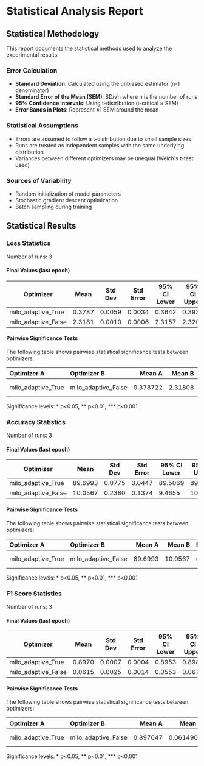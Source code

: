# Statistical Analysis Report

## Statistical Methodology

This report documents the statistical methods used to analyze the experimental results.

### Error Calculation

- **Standard Deviation**: Calculated using the unbiased estimator (n-1 denominator)
- **Standard Error of the Mean (SEM)**: SD/√n where n is the number of runs
- **95% Confidence Intervals**: Using t-distribution (t-critical × SEM)
- **Error Bands in Plots**: Represent ±1 SEM around the mean

### Statistical Assumptions

- Errors are assumed to follow a t-distribution due to small sample sizes
- Runs are treated as independent samples with the same underlying distribution
- Variances between different optimizers may be unequal (Welch's t-test used)

### Sources of Variability

- Random initialization of model parameters
- Stochastic gradient descent optimization
- Batch sampling during training

## Statistical Results

### Loss Statistics

Number of runs: 3

#### Final Values (last epoch)

| Optimizer | Mean | Std Dev | Std Error | 95% CI Lower | 95% CI Upper |
|-----------|------|---------|-----------|--------------|-------------|
| milo_adaptive_True | 0.3787 | 0.0059 | 0.0034 | 0.3642 | 0.3933 |
| milo_adaptive_False | 2.3181 | 0.0010 | 0.0006 | 2.3157 | 2.3205 |

#### Pairwise Significance Tests

The following table shows pairwise statistical significance tests between optimizers:

| Optimizer A       | Optimizer B        |   Mean A |   Mean B | Better            |     p-value | Significant   | Metric     |
|:------------------|:-------------------|---------:|---------:|:------------------|------------:|:--------------|:-----------|
| milo_adaptive_True | milo_adaptive_False | 0.378722 |  2.31808 | milo_adaptive_True | 1.70246e-06 | ***           | final_loss |

Significance levels: * p<0.05, ** p<0.01, *** p<0.001

### Accuracy Statistics

Number of runs: 3

#### Final Values (last epoch)

| Optimizer | Mean | Std Dev | Std Error | 95% CI Lower | 95% CI Upper |
|-----------|------|---------|-----------|--------------|-------------|
| milo_adaptive_True | 89.6993 | 0.0775 | 0.0447 | 89.5069 | 89.8918 |
| milo_adaptive_False | 10.0567 | 0.2380 | 0.1374 | 9.4655 | 10.6478 |

#### Pairwise Significance Tests

The following table shows pairwise statistical significance tests between optimizers:

| Optimizer A       | Optimizer B        |   Mean A |   Mean B | Better            |     p-value | Significant   | Metric         |
|:------------------|:-------------------|---------:|---------:|:------------------|------------:|:--------------|:---------------|
| milo_adaptive_True | milo_adaptive_False |  89.6993 |  10.0567 | milo_adaptive_True | 3.15158e-07 | ***           | final_accuracy |

Significance levels: * p<0.05, ** p<0.01, *** p<0.001

### F1 Score Statistics

Number of runs: 3

#### Final Values (last epoch)

| Optimizer | Mean | Std Dev | Std Error | 95% CI Lower | 95% CI Upper |
|-----------|------|---------|-----------|--------------|-------------|
| milo_adaptive_True | 0.8970 | 0.0007 | 0.0004 | 0.8953 | 0.8988 |
| milo_adaptive_False | 0.0615 | 0.0025 | 0.0014 | 0.0553 | 0.0677 |

#### Pairwise Significance Tests

The following table shows pairwise statistical significance tests between optimizers:

| Optimizer A       | Optimizer B        |   Mean A |    Mean B | Better            |     p-value | Significant   | Metric         |
|:------------------|:-------------------|---------:|----------:|:------------------|------------:|:--------------|:---------------|
| milo_adaptive_True | milo_adaptive_False | 0.897047 | 0.0614907 | milo_adaptive_True | 4.77857e-07 | ***           | final_f1_score |

Significance levels: * p<0.05, ** p<0.01, *** p<0.001

